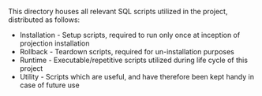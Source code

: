 This directory houses all relevant SQL scripts utilized in the project, distributed as follows:
* Installation - Setup scripts, required to run only once at inception of projection installation
* Rollback - Teardown scripts, required for un-installation purposes
* Runtime - Executable/repetitive scripts utilized during life cycle of this project
* Utility - Scripts which are useful, and have therefore been kept handy in case of future use